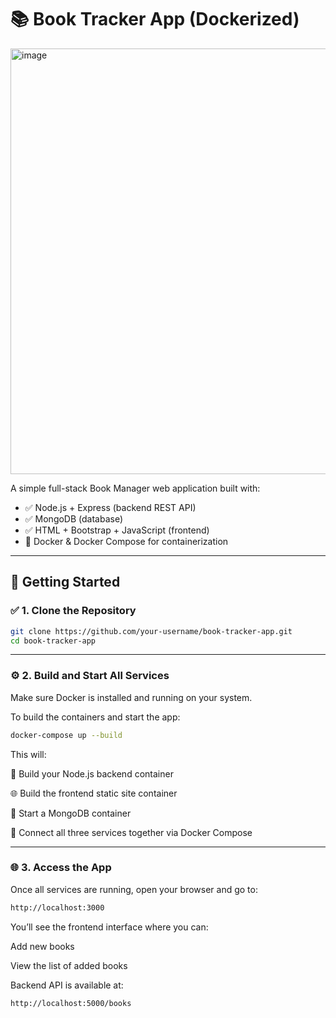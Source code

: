 # 📚 Book Tracker App (Dockerized)

<img width="1748" height="681" alt="image" src="https://github.com/user-attachments/assets/b25d2201-9826-4acd-a0c3-c0aa62686265" />


A simple full-stack Book Manager web application built with:

- ✅ Node.js + Express (backend REST API)
- ✅ MongoDB (database)
- ✅ HTML + Bootstrap + JavaScript (frontend)
- 🐳 Docker & Docker Compose for containerization 
     
---

## 🚀 Getting Started

### ✅ 1. Clone the Repository

```bash
git clone https://github.com/your-username/book-tracker-app.git
cd book-tracker-app
```
---

### ⚙️ 2. Build and Start All Services

Make sure Docker is installed and running on your system.

To build the containers and start the app:

```bash
docker-compose up --build
```
This will:

🔧 Build your Node.js backend container

🌐 Build the frontend static site container

🧱 Start a MongoDB container

🔗 Connect all three services together via Docker Compose

---

### 🌐 3. Access the App

Once all services are running, open your browser and go to:

```bash
http://localhost:3000
```

You’ll see the frontend interface where you can:

Add new books

View the list of added books

Backend API is available at:

```bash
http://localhost:5000/books
```
